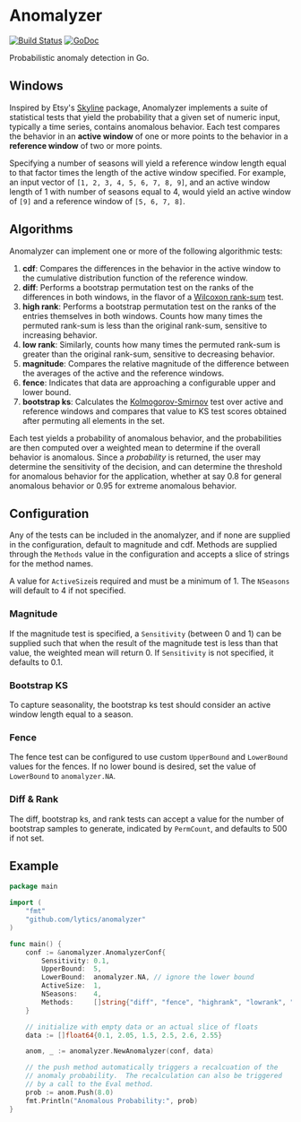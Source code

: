 # Anomalyzer

[![Build Status](https://travis-ci.org/lytics/anomalyzer.svg?branch=master)](https://travis-ci.org/lytics/anomalyzer) [![GoDoc](https://godoc.org/github.com/lytics/anomalyzer?status.svg)](https://godoc.org/github.com/lytics/anomalyzer)

Probabilistic anomaly detection in Go.

## Windows

Inspired by Etsy's [Skyline](https://github.com/etsy/skyline) package, Anomalyzer implements a suite of statistical tests that yield the probability that a given set of numeric input, typically a time series, contains anomalous behavior.  Each test compares the behavior in an **active window** of one or more points to the behavior in a **reference window** of two or more points.

Specifying a number of seasons will yield a reference window length equal to that factor times the length of the active window specified. For example, an input vector of `[1, 2, 3, 4, 5, 6, 7, 8, 9]`, and an active window length of 1 with number of seasons equal to 4, would yield an active window of `[9]` and a reference window of `[5, 6, 7, 8]`.

## Algorithms

Anomalyzer can implement one or more of the following algorithmic tests:

1. **cdf**: Compares the differences in the behavior in the active window to the cumulative distribution function of the reference window. 
2. **diff**: Performs a bootstrap permutation test on the ranks of the differences in both windows, in the flavor of a [Wilcoxon rank-sum](http://en.wikipedia.org/wiki/Mann%E2%80%93Whitney_U_test) test.
3. **high rank**: Performs a bootstrap permutation test on the ranks of the entries themselves in both windows. Counts how many times the permuted rank-sum is less than the original rank-sum, sensitive to increasing behavior.
4. **low rank**: Similarly, counts how many times the permuted rank-sum is greater than the original rank-sum, sensitive to decreasing behavior.
5. **magnitude**: Compares the relative magnitude of the difference between the averages of the active and the reference windows.
6. **fence**: Indicates that data are approaching a configurable upper and lower bound.
7. **bootstrap ks**: Calculates the [Kolmogorov-Smirnov](http://en.wikipedia.org/wiki/Kolmogorov%E2%80%93Smirnov_test) test over active and reference windows and compares that value to KS test scores obtained after permuting all elements in the set. 

Each test yields a probability of anomalous behavior, and the probabilities are then computed over a weighted mean to determine if the overall behavior is anomalous.  Since a *probability* is returned, the user may determine the sensitivity of the decision, and can determine the threshold for anomalous behavior for the application, whether at say 0.8 for general anomalous behavior or 0.95 for extreme anomalous behavior.

## Configuration

Any of the tests can be included in the anomalyzer, and if none are supplied in the configuration, default to magnitude and cdf.  Methods are supplied through the `Methods` value in the configuration and accepts a slice of strings for the method names.

A value for `ActiveSize`is required and must be a minimum of 1. The `NSeasons` will default to 4 if not specified. 

### Magnitude

If the magnitude test is specified, a `Sensitivity` (between 0 and 1) can be supplied such that when the result of the magnitude test is less than that value, the weighted mean will return 0. If `Sensitivity` is not specified, it defaults to 0.1.

### Bootstrap KS

To capture seasonality, the bootstrap ks test should consider an active window length equal to a season. 

### Fence

The fence test can be configured to use custom `UpperBound` and `LowerBound` values for the fences.  If no lower bound is desired, set the value of `LowerBound` to `anomalyzer.NA`.

### Diff & Rank

The diff, bootstrap ks, and rank tests can accept a value for the number of bootstrap samples to generate, indicated by `PermCount`, and defaults to 500 if not set.


## Example

```go
package main

import (
	"fmt"
	"github.com/lytics/anomalyzer"
)

func main() {
	conf := &anomalyzer.AnomalyzerConf{
		Sensitivity: 0.1,
		UpperBound:  5,
		LowerBound:  anomalyzer.NA, // ignore the lower bound
		ActiveSize:  1,
		NSeasons:    4,
		Methods:     []string{"diff", "fence", "highrank", "lowrank", "magnitude"},
	}

	// initialize with empty data or an actual slice of floats
	data := []float64{0.1, 2.05, 1.5, 2.5, 2.6, 2.55}

	anom, _ := anomalyzer.NewAnomalyzer(conf, data)

	// the push method automatically triggers a recalcuation of the
	// anomaly probability.  The recalculation can also be triggered
	// by a call to the Eval method.
	prob := anom.Push(8.0)
	fmt.Println("Anomalous Probability:", prob)
}
```

